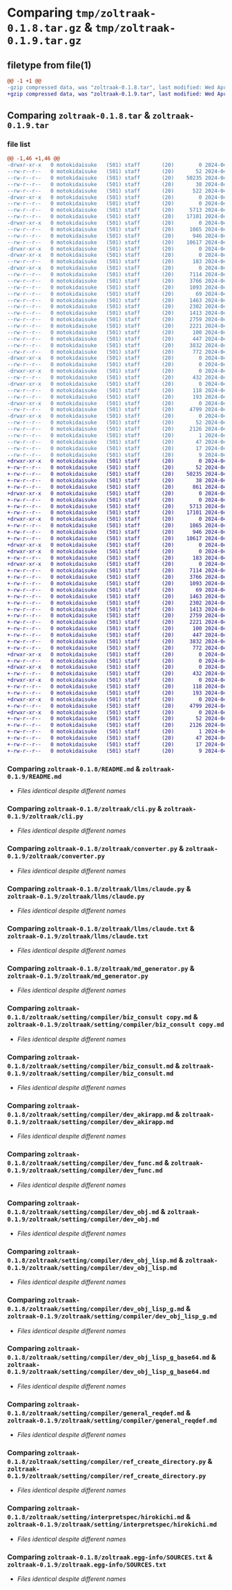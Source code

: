 # Comparing `tmp/zoltraak-0.1.8.tar.gz` & `tmp/zoltraak-0.1.9.tar.gz`

## filetype from file(1)

```diff
@@ -1 +1 @@
-gzip compressed data, was "zoltraak-0.1.8.tar", last modified: Wed Apr 24 07:27:13 2024, max compression
+gzip compressed data, was "zoltraak-0.1.9.tar", last modified: Wed Apr 24 07:32:45 2024, max compression
```

## Comparing `zoltraak-0.1.8.tar` & `zoltraak-0.1.9.tar`

### file list

```diff
@@ -1,46 +1,46 @@
-drwxr-xr-x   0 motokidaisuke   (501) staff       (20)        0 2024-04-24 07:27:13.763677 zoltraak-0.1.8/
--rw-r--r--   0 motokidaisuke   (501) staff       (20)       52 2024-04-24 07:27:13.763539 zoltraak-0.1.8/PKG-INFO
--rw-r--r--   0 motokidaisuke   (501) staff       (20)    50235 2024-04-24 03:41:33.000000 zoltraak-0.1.8/README.md
--rw-r--r--   0 motokidaisuke   (501) staff       (20)       38 2024-04-24 07:27:13.763714 zoltraak-0.1.8/setup.cfg
--rw-r--r--   0 motokidaisuke   (501) staff       (20)      522 2024-04-24 07:27:12.000000 zoltraak-0.1.8/setup.py
-drwxr-xr-x   0 motokidaisuke   (501) staff       (20)        0 2024-04-24 07:27:13.757951 zoltraak-0.1.8/zoltraak/
--rw-r--r--   0 motokidaisuke   (501) staff       (20)        0 2024-04-15 18:33:00.000000 zoltraak-0.1.8/zoltraak/__init__.py
--rw-r--r--   0 motokidaisuke   (501) staff       (20)     5713 2024-04-24 06:17:03.000000 zoltraak-0.1.8/zoltraak/cli.py
--rw-r--r--   0 motokidaisuke   (501) staff       (20)    17101 2024-04-24 03:11:27.000000 zoltraak-0.1.8/zoltraak/converter.py
-drwxr-xr-x   0 motokidaisuke   (501) staff       (20)        0 2024-04-24 07:27:13.758321 zoltraak-0.1.8/zoltraak/llms/
--rw-r--r--   0 motokidaisuke   (501) staff       (20)     1065 2024-04-21 23:52:43.000000 zoltraak-0.1.8/zoltraak/llms/claude.py
--rw-r--r--   0 motokidaisuke   (501) staff       (20)      946 2024-04-16 05:55:37.000000 zoltraak-0.1.8/zoltraak/llms/claude.txt
--rw-r--r--   0 motokidaisuke   (501) staff       (20)    10617 2024-04-24 06:37:12.000000 zoltraak-0.1.8/zoltraak/md_generator.py
-drwxr-xr-x   0 motokidaisuke   (501) staff       (20)        0 2024-04-24 07:27:13.757023 zoltraak-0.1.8/zoltraak/setting/
-drwxr-xr-x   0 motokidaisuke   (501) staff       (20)        0 2024-04-24 07:27:13.758496 zoltraak-0.1.8/zoltraak/setting/architect/
--rw-r--r--   0 motokidaisuke   (501) staff       (20)      183 2024-04-24 03:01:15.000000 zoltraak-0.1.8/zoltraak/setting/architect/architect.md
-drwxr-xr-x   0 motokidaisuke   (501) staff       (20)        0 2024-04-24 07:27:13.760528 zoltraak-0.1.8/zoltraak/setting/compiler/
--rw-r--r--   0 motokidaisuke   (501) staff       (20)     7114 2024-04-22 10:16:30.000000 zoltraak-0.1.8/zoltraak/setting/compiler/biz_consult copy.md
--rw-r--r--   0 motokidaisuke   (501) staff       (20)     3766 2024-04-22 10:21:52.000000 zoltraak-0.1.8/zoltraak/setting/compiler/biz_consult.md
--rw-r--r--   0 motokidaisuke   (501) staff       (20)     1093 2024-04-22 00:24:25.000000 zoltraak-0.1.8/zoltraak/setting/compiler/dev_akirapp.md
--rw-r--r--   0 motokidaisuke   (501) staff       (20)       69 2024-04-22 23:55:14.000000 zoltraak-0.1.8/zoltraak/setting/compiler/dev_front.md
--rw-r--r--   0 motokidaisuke   (501) staff       (20)     1463 2024-04-22 00:24:12.000000 zoltraak-0.1.8/zoltraak/setting/compiler/dev_func.md
--rw-r--r--   0 motokidaisuke   (501) staff       (20)     2302 2024-04-22 10:10:26.000000 zoltraak-0.1.8/zoltraak/setting/compiler/dev_obj.md
--rw-r--r--   0 motokidaisuke   (501) staff       (20)     1413 2024-04-22 00:43:30.000000 zoltraak-0.1.8/zoltraak/setting/compiler/dev_obj_lisp.md
--rw-r--r--   0 motokidaisuke   (501) staff       (20)     2759 2024-04-22 00:47:40.000000 zoltraak-0.1.8/zoltraak/setting/compiler/dev_obj_lisp_g.md
--rw-r--r--   0 motokidaisuke   (501) staff       (20)     2221 2024-04-22 00:56:55.000000 zoltraak-0.1.8/zoltraak/setting/compiler/dev_obj_lisp_g_base64.md
--rw-r--r--   0 motokidaisuke   (501) staff       (20)      100 2024-04-21 22:59:42.000000 zoltraak-0.1.8/zoltraak/setting/compiler/encode_lisp.md
--rw-r--r--   0 motokidaisuke   (501) staff       (20)      447 2024-04-22 16:38:24.000000 zoltraak-0.1.8/zoltraak/setting/compiler/general_def.md
--rw-r--r--   0 motokidaisuke   (501) staff       (20)     3832 2024-04-21 23:02:20.000000 zoltraak-0.1.8/zoltraak/setting/compiler/general_reqdef.md
--rw-r--r--   0 motokidaisuke   (501) staff       (20)      772 2024-04-24 02:39:26.000000 zoltraak-0.1.8/zoltraak/setting/compiler/ref_create_directory.py
-drwxr-xr-x   0 motokidaisuke   (501) staff       (20)        0 2024-04-24 07:27:13.760650 zoltraak-0.1.8/zoltraak/setting/developer/
--rw-r--r--   0 motokidaisuke   (501) staff       (20)        0 2024-04-24 03:16:20.000000 zoltraak-0.1.8/zoltraak/setting/developer/dev_python.md
-drwxr-xr-x   0 motokidaisuke   (501) staff       (20)        0 2024-04-24 07:27:13.760965 zoltraak-0.1.8/zoltraak/setting/encryption/
--rw-r--r--   0 motokidaisuke   (501) staff       (20)      432 2024-04-21 18:24:02.000000 zoltraak-0.1.8/zoltraak/setting/encryption/emoji.md
-drwxr-xr-x   0 motokidaisuke   (501) staff       (20)        0 2024-04-24 07:27:13.761523 zoltraak-0.1.8/zoltraak/setting/formatter/
--rw-r--r--   0 motokidaisuke   (501) staff       (20)      118 2024-04-21 18:10:10.000000 zoltraak-0.1.8/zoltraak/setting/formatter/md_comment.md
--rw-r--r--   0 motokidaisuke   (501) staff       (20)      193 2024-04-21 18:04:36.000000 zoltraak-0.1.8/zoltraak/setting/formatter/py_comment.md
-drwxr-xr-x   0 motokidaisuke   (501) staff       (20)        0 2024-04-24 07:27:13.761643 zoltraak-0.1.8/zoltraak/setting/interpretspec/
--rw-r--r--   0 motokidaisuke   (501) staff       (20)     4799 2024-04-21 18:35:46.000000 zoltraak-0.1.8/zoltraak/setting/interpretspec/hirokichi.md
-drwxr-xr-x   0 motokidaisuke   (501) staff       (20)        0 2024-04-24 07:27:13.762439 zoltraak-0.1.8/zoltraak.egg-info/
--rw-r--r--   0 motokidaisuke   (501) staff       (20)       52 2024-04-24 07:27:13.000000 zoltraak-0.1.8/zoltraak.egg-info/PKG-INFO
--rw-r--r--   0 motokidaisuke   (501) staff       (20)     2126 2024-04-24 07:27:13.000000 zoltraak-0.1.8/zoltraak.egg-info/SOURCES.txt
--rw-r--r--   0 motokidaisuke   (501) staff       (20)        1 2024-04-24 07:27:13.000000 zoltraak-0.1.8/zoltraak.egg-info/dependency_links.txt
--rw-r--r--   0 motokidaisuke   (501) staff       (20)       47 2024-04-24 07:27:13.000000 zoltraak-0.1.8/zoltraak.egg-info/entry_points.txt
--rw-r--r--   0 motokidaisuke   (501) staff       (20)       17 2024-04-24 07:27:13.000000 zoltraak-0.1.8/zoltraak.egg-info/requires.txt
--rw-r--r--   0 motokidaisuke   (501) staff       (20)        9 2024-04-24 07:27:13.000000 zoltraak-0.1.8/zoltraak.egg-info/top_level.txt
+drwxr-xr-x   0 motokidaisuke   (501) staff       (20)        0 2024-04-24 07:32:45.248842 zoltraak-0.1.9/
+-rw-r--r--   0 motokidaisuke   (501) staff       (20)       52 2024-04-24 07:32:45.248698 zoltraak-0.1.9/PKG-INFO
+-rw-r--r--   0 motokidaisuke   (501) staff       (20)    50235 2024-04-24 03:41:33.000000 zoltraak-0.1.9/README.md
+-rw-r--r--   0 motokidaisuke   (501) staff       (20)       38 2024-04-24 07:32:45.248876 zoltraak-0.1.9/setup.cfg
+-rw-r--r--   0 motokidaisuke   (501) staff       (20)      861 2024-04-24 07:32:44.000000 zoltraak-0.1.9/setup.py
+drwxr-xr-x   0 motokidaisuke   (501) staff       (20)        0 2024-04-24 07:32:45.241591 zoltraak-0.1.9/zoltraak/
+-rw-r--r--   0 motokidaisuke   (501) staff       (20)        0 2024-04-15 18:33:00.000000 zoltraak-0.1.9/zoltraak/__init__.py
+-rw-r--r--   0 motokidaisuke   (501) staff       (20)     5713 2024-04-24 06:17:03.000000 zoltraak-0.1.9/zoltraak/cli.py
+-rw-r--r--   0 motokidaisuke   (501) staff       (20)    17101 2024-04-24 03:11:27.000000 zoltraak-0.1.9/zoltraak/converter.py
+drwxr-xr-x   0 motokidaisuke   (501) staff       (20)        0 2024-04-24 07:32:45.242059 zoltraak-0.1.9/zoltraak/llms/
+-rw-r--r--   0 motokidaisuke   (501) staff       (20)     1065 2024-04-21 23:52:43.000000 zoltraak-0.1.9/zoltraak/llms/claude.py
+-rw-r--r--   0 motokidaisuke   (501) staff       (20)      946 2024-04-16 05:55:37.000000 zoltraak-0.1.9/zoltraak/llms/claude.txt
+-rw-r--r--   0 motokidaisuke   (501) staff       (20)    10617 2024-04-24 07:31:57.000000 zoltraak-0.1.9/zoltraak/md_generator.py
+drwxr-xr-x   0 motokidaisuke   (501) staff       (20)        0 2024-04-24 07:32:45.240169 zoltraak-0.1.9/zoltraak/setting/
+drwxr-xr-x   0 motokidaisuke   (501) staff       (20)        0 2024-04-24 07:32:45.242347 zoltraak-0.1.9/zoltraak/setting/architect/
+-rw-r--r--   0 motokidaisuke   (501) staff       (20)      183 2024-04-24 03:01:15.000000 zoltraak-0.1.9/zoltraak/setting/architect/architect.md
+drwxr-xr-x   0 motokidaisuke   (501) staff       (20)        0 2024-04-24 07:32:45.246224 zoltraak-0.1.9/zoltraak/setting/compiler/
+-rw-r--r--   0 motokidaisuke   (501) staff       (20)     7114 2024-04-22 10:16:30.000000 zoltraak-0.1.9/zoltraak/setting/compiler/biz_consult copy.md
+-rw-r--r--   0 motokidaisuke   (501) staff       (20)     3766 2024-04-22 10:21:52.000000 zoltraak-0.1.9/zoltraak/setting/compiler/biz_consult.md
+-rw-r--r--   0 motokidaisuke   (501) staff       (20)     1093 2024-04-22 00:24:25.000000 zoltraak-0.1.9/zoltraak/setting/compiler/dev_akirapp.md
+-rw-r--r--   0 motokidaisuke   (501) staff       (20)       69 2024-04-22 23:55:14.000000 zoltraak-0.1.9/zoltraak/setting/compiler/dev_front.md
+-rw-r--r--   0 motokidaisuke   (501) staff       (20)     1463 2024-04-22 00:24:12.000000 zoltraak-0.1.9/zoltraak/setting/compiler/dev_func.md
+-rw-r--r--   0 motokidaisuke   (501) staff       (20)     2302 2024-04-22 10:10:26.000000 zoltraak-0.1.9/zoltraak/setting/compiler/dev_obj.md
+-rw-r--r--   0 motokidaisuke   (501) staff       (20)     1413 2024-04-22 00:43:30.000000 zoltraak-0.1.9/zoltraak/setting/compiler/dev_obj_lisp.md
+-rw-r--r--   0 motokidaisuke   (501) staff       (20)     2759 2024-04-22 00:47:40.000000 zoltraak-0.1.9/zoltraak/setting/compiler/dev_obj_lisp_g.md
+-rw-r--r--   0 motokidaisuke   (501) staff       (20)     2221 2024-04-22 00:56:55.000000 zoltraak-0.1.9/zoltraak/setting/compiler/dev_obj_lisp_g_base64.md
+-rw-r--r--   0 motokidaisuke   (501) staff       (20)      100 2024-04-21 22:59:42.000000 zoltraak-0.1.9/zoltraak/setting/compiler/encode_lisp.md
+-rw-r--r--   0 motokidaisuke   (501) staff       (20)      447 2024-04-22 16:38:24.000000 zoltraak-0.1.9/zoltraak/setting/compiler/general_def.md
+-rw-r--r--   0 motokidaisuke   (501) staff       (20)     3832 2024-04-21 23:02:20.000000 zoltraak-0.1.9/zoltraak/setting/compiler/general_reqdef.md
+-rw-r--r--   0 motokidaisuke   (501) staff       (20)      772 2024-04-24 02:39:26.000000 zoltraak-0.1.9/zoltraak/setting/compiler/ref_create_directory.py
+drwxr-xr-x   0 motokidaisuke   (501) staff       (20)        0 2024-04-24 07:32:45.246324 zoltraak-0.1.9/zoltraak/setting/developer/
+-rw-r--r--   0 motokidaisuke   (501) staff       (20)        0 2024-04-24 03:16:20.000000 zoltraak-0.1.9/zoltraak/setting/developer/dev_python.md
+drwxr-xr-x   0 motokidaisuke   (501) staff       (20)        0 2024-04-24 07:32:45.246410 zoltraak-0.1.9/zoltraak/setting/encryption/
+-rw-r--r--   0 motokidaisuke   (501) staff       (20)      432 2024-04-21 18:24:02.000000 zoltraak-0.1.9/zoltraak/setting/encryption/emoji.md
+drwxr-xr-x   0 motokidaisuke   (501) staff       (20)        0 2024-04-24 07:32:45.246901 zoltraak-0.1.9/zoltraak/setting/formatter/
+-rw-r--r--   0 motokidaisuke   (501) staff       (20)      118 2024-04-21 18:10:10.000000 zoltraak-0.1.9/zoltraak/setting/formatter/md_comment.md
+-rw-r--r--   0 motokidaisuke   (501) staff       (20)      193 2024-04-21 18:04:36.000000 zoltraak-0.1.9/zoltraak/setting/formatter/py_comment.md
+drwxr-xr-x   0 motokidaisuke   (501) staff       (20)        0 2024-04-24 07:32:45.247105 zoltraak-0.1.9/zoltraak/setting/interpretspec/
+-rw-r--r--   0 motokidaisuke   (501) staff       (20)     4799 2024-04-21 18:35:46.000000 zoltraak-0.1.9/zoltraak/setting/interpretspec/hirokichi.md
+drwxr-xr-x   0 motokidaisuke   (501) staff       (20)        0 2024-04-24 07:32:45.248023 zoltraak-0.1.9/zoltraak.egg-info/
+-rw-r--r--   0 motokidaisuke   (501) staff       (20)       52 2024-04-24 07:32:45.000000 zoltraak-0.1.9/zoltraak.egg-info/PKG-INFO
+-rw-r--r--   0 motokidaisuke   (501) staff       (20)     2126 2024-04-24 07:32:45.000000 zoltraak-0.1.9/zoltraak.egg-info/SOURCES.txt
+-rw-r--r--   0 motokidaisuke   (501) staff       (20)        1 2024-04-24 07:32:45.000000 zoltraak-0.1.9/zoltraak.egg-info/dependency_links.txt
+-rw-r--r--   0 motokidaisuke   (501) staff       (20)       47 2024-04-24 07:32:45.000000 zoltraak-0.1.9/zoltraak.egg-info/entry_points.txt
+-rw-r--r--   0 motokidaisuke   (501) staff       (20)       17 2024-04-24 07:32:45.000000 zoltraak-0.1.9/zoltraak.egg-info/requires.txt
+-rw-r--r--   0 motokidaisuke   (501) staff       (20)        9 2024-04-24 07:32:45.000000 zoltraak-0.1.9/zoltraak.egg-info/top_level.txt
```

### Comparing `zoltraak-0.1.8/README.md` & `zoltraak-0.1.9/README.md`

 * *Files identical despite different names*

### Comparing `zoltraak-0.1.8/zoltraak/cli.py` & `zoltraak-0.1.9/zoltraak/cli.py`

 * *Files identical despite different names*

### Comparing `zoltraak-0.1.8/zoltraak/converter.py` & `zoltraak-0.1.9/zoltraak/converter.py`

 * *Files identical despite different names*

### Comparing `zoltraak-0.1.8/zoltraak/llms/claude.py` & `zoltraak-0.1.9/zoltraak/llms/claude.py`

 * *Files identical despite different names*

### Comparing `zoltraak-0.1.8/zoltraak/llms/claude.txt` & `zoltraak-0.1.9/zoltraak/llms/claude.txt`

 * *Files identical despite different names*

### Comparing `zoltraak-0.1.8/zoltraak/md_generator.py` & `zoltraak-0.1.9/zoltraak/md_generator.py`

 * *Files identical despite different names*

### Comparing `zoltraak-0.1.8/zoltraak/setting/compiler/biz_consult copy.md` & `zoltraak-0.1.9/zoltraak/setting/compiler/biz_consult copy.md`

 * *Files identical despite different names*

### Comparing `zoltraak-0.1.8/zoltraak/setting/compiler/biz_consult.md` & `zoltraak-0.1.9/zoltraak/setting/compiler/biz_consult.md`

 * *Files identical despite different names*

### Comparing `zoltraak-0.1.8/zoltraak/setting/compiler/dev_akirapp.md` & `zoltraak-0.1.9/zoltraak/setting/compiler/dev_akirapp.md`

 * *Files identical despite different names*

### Comparing `zoltraak-0.1.8/zoltraak/setting/compiler/dev_func.md` & `zoltraak-0.1.9/zoltraak/setting/compiler/dev_func.md`

 * *Files identical despite different names*

### Comparing `zoltraak-0.1.8/zoltraak/setting/compiler/dev_obj.md` & `zoltraak-0.1.9/zoltraak/setting/compiler/dev_obj.md`

 * *Files identical despite different names*

### Comparing `zoltraak-0.1.8/zoltraak/setting/compiler/dev_obj_lisp.md` & `zoltraak-0.1.9/zoltraak/setting/compiler/dev_obj_lisp.md`

 * *Files identical despite different names*

### Comparing `zoltraak-0.1.8/zoltraak/setting/compiler/dev_obj_lisp_g.md` & `zoltraak-0.1.9/zoltraak/setting/compiler/dev_obj_lisp_g.md`

 * *Files identical despite different names*

### Comparing `zoltraak-0.1.8/zoltraak/setting/compiler/dev_obj_lisp_g_base64.md` & `zoltraak-0.1.9/zoltraak/setting/compiler/dev_obj_lisp_g_base64.md`

 * *Files identical despite different names*

### Comparing `zoltraak-0.1.8/zoltraak/setting/compiler/general_reqdef.md` & `zoltraak-0.1.9/zoltraak/setting/compiler/general_reqdef.md`

 * *Files identical despite different names*

### Comparing `zoltraak-0.1.8/zoltraak/setting/compiler/ref_create_directory.py` & `zoltraak-0.1.9/zoltraak/setting/compiler/ref_create_directory.py`

 * *Files identical despite different names*

### Comparing `zoltraak-0.1.8/zoltraak/setting/interpretspec/hirokichi.md` & `zoltraak-0.1.9/zoltraak/setting/interpretspec/hirokichi.md`

 * *Files identical despite different names*

### Comparing `zoltraak-0.1.8/zoltraak.egg-info/SOURCES.txt` & `zoltraak-0.1.9/zoltraak.egg-info/SOURCES.txt`

 * *Files identical despite different names*

